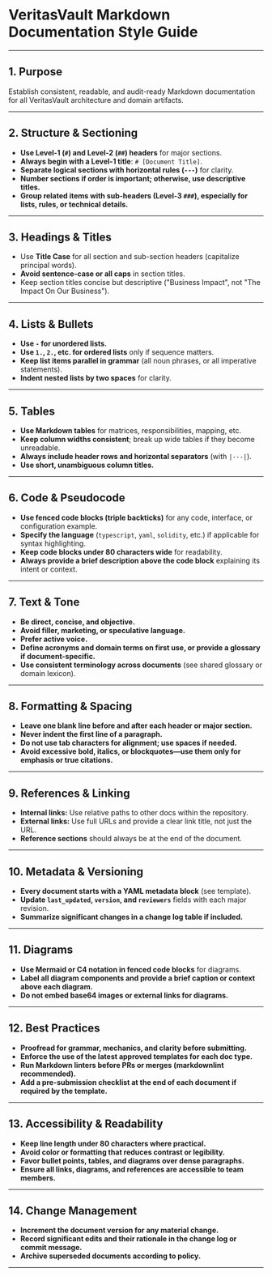 # VeritasVault Markdown Documentation Style Guide

---

## 1. Purpose

Establish consistent, readable, and audit-ready Markdown documentation for all VeritasVault architecture and domain artifacts.

---

## 2. Structure & Sectioning

* **Use Level-1 (`#`) and Level-2 (`##`) headers** for major sections.
* **Always begin with a Level-1 title**: `# [Document Title]`.
* **Separate logical sections with horizontal rules (`---`)** for clarity.
* **Number sections if order is important; otherwise, use descriptive titles.**
* **Group related items with sub-headers (Level-3 `###`), especially for lists, rules, or technical details.**

---

## 3. Headings & Titles

* Use **Title Case** for all section and sub-section headers (capitalize principal words).
* **Avoid sentence-case or all caps** in section titles.
* Keep section titles concise but descriptive ("Business Impact", not "The Impact On Our Business").

---

## 4. Lists & Bullets

* **Use `-` for unordered lists.**
* **Use `1.`, `2.`, etc. for ordered lists** only if sequence matters.
* **Keep list items parallel in grammar** (all noun phrases, or all imperative statements).
* **Indent nested lists by two spaces** for clarity.

---

## 5. Tables

* **Use Markdown tables** for matrices, responsibilities, mapping, etc.
* **Keep column widths consistent**; break up wide tables if they become unreadable.
* **Always include header rows and horizontal separators** (with `|---|`).
* **Use short, unambiguous column titles.**

---

## 6. Code & Pseudocode

* **Use fenced code blocks (triple backticks)** for any code, interface, or configuration example.
* **Specify the language** (`typescript`, `yaml`, `solidity`, etc.) if applicable for syntax highlighting.
* **Keep code blocks under 80 characters wide** for readability.
* **Always provide a brief description above the code block** explaining its intent or context.

---

## 7. Text & Tone

* **Be direct, concise, and objective.**
* **Avoid filler, marketing, or speculative language.**
* **Prefer active voice.**
* **Define acronyms and domain terms on first use, or provide a glossary if document-specific.**
* **Use consistent terminology across documents** (see shared glossary or domain lexicon).

---

## 8. Formatting & Spacing

* **Leave one blank line before and after each header or major section.**
* **Never indent the first line of a paragraph.**
* **Do not use tab characters for alignment; use spaces if needed.**
* **Avoid excessive bold, italics, or blockquotes—use them only for emphasis or true citations.**

---

## 9. References & Linking

* **Internal links:** Use relative paths to other docs within the repository.
* **External links:** Use full URLs and provide a clear link title, not just the URL.
* **Reference sections** should always be at the end of the document.

---

## 10. Metadata & Versioning

* **Every document starts with a YAML metadata block** (see template).
* **Update `last_updated`, `version`, and `reviewers`** fields with each major revision.
* **Summarize significant changes in a change log table if included.**

---

## 11. Diagrams

* **Use Mermaid or C4 notation in fenced code blocks** for diagrams.
* **Label all diagram components and provide a brief caption or context above each diagram.**
* **Do not embed base64 images or external links for diagrams.**

---

## 12. Best Practices

* **Proofread for grammar, mechanics, and clarity before submitting.**
* **Enforce the use of the latest approved templates for each doc type.**
* **Run Markdown linters before PRs or merges (markdownlint recommended).**
* **Add a pre-submission checklist at the end of each document if required by the template.**

---

## 13. Accessibility & Readability

* **Keep line length under 80 characters where practical.**
* **Avoid color or formatting that reduces contrast or legibility.**
* **Favor bullet points, tables, and diagrams over dense paragraphs.**
* **Ensure all links, diagrams, and references are accessible to team members.**

---

## 14. Change Management

* **Increment the document version for any material change.**
* **Record significant edits and their rationale in the change log or commit message.**
* **Archive superseded documents according to policy.**

---
